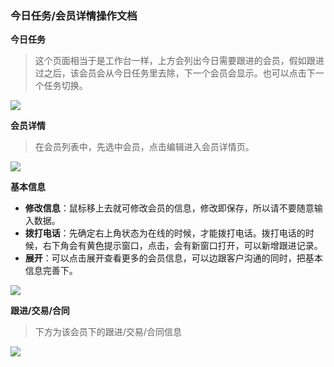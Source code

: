 ﻿<link href="/css/erp_docs.css?v=@ViewBag.Version" rel="stylesheet" />

### 今日任务/会员详情操作文档

**今日任务**
>这个页面相当于是工作台一样，上方会列出今日需要跟进的会员，假如跟进过之后，该会员会从今日任务里去除，下一个会员会显示。也可以点击下一个任务切换。
<img src="/docs/user/images/user005.jpg" />

**会员详情**
>在会员列表中，先选中会员，点击编辑进入会员详情页。
<img src="/docs/user/images/user006.jpg" />

**基本信息**
- **修改信息**：鼠标移上去就可修改会员的信息，修改即保存，所以请不要随意输入数据。
- **拨打电话**：先确定右上角状态为在线的时候，才能拨打电话。拨打电话的时候，右下角会有黄色提示窗口，点击，会有新窗口打开，可以新增跟进记录。
- **展开**：可以点击展开查看更多的会员信息，可以边跟客户沟通的同时，把基本信息完善下。
<img src="/docs/user/images/user007.jpg" />

**跟进/交易/合同**
>下方为该会员下的跟进/交易/合同信息
<img src="/docs/user/images/user008.jpg" />

 